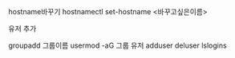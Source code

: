 
hostname바꾸기
hostnamectl set-hostname <바꾸고싶은이름>

유저 추가

groupadd 그룹이름
usermod -aG 그룹 유저
adduser
deluser
lslogins
